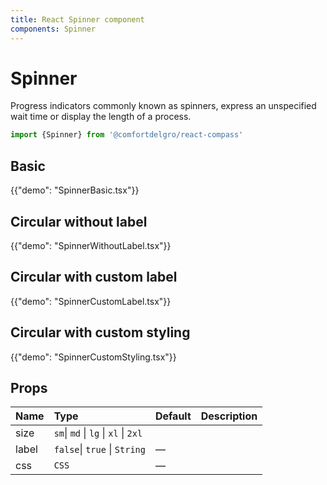 ```yaml
---
title: React Spinner component
components: Spinner
---
```


# Spinner

<p class="description">Progress indicators commonly known as spinners, express an unspecified wait time or display the length of a process.</p>


```jsx
import {Spinner} from '@comfortdelgro/react-compass'
```

## Basic

{{"demo": "SpinnerBasic.tsx"}}

## Circular without label

{{"demo": "SpinnerWithoutLabel.tsx"}}

## Circular with custom label

{{"demo": "SpinnerCustomLabel.tsx"}}

## Circular with custom styling

{{"demo": "SpinnerCustomStyling.tsx"}}

## Props

| Name  | Type                                 | Default | Description |
| :---- | :----------------------------------- | :------ | :---------- |
| size  | `sm`\| `md` \| `lg` \| `xl` \| `2xl` |         |             |
| label | `false`\| `true` \| `String`         | —       |             |
| css   | `CSS`                                | —       |             |
